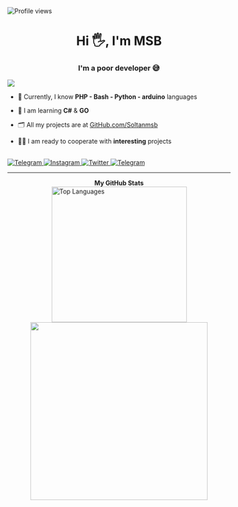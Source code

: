 ![Profile views](https://gpvc.arturio.dev/Soltanmsb)
<h1 align="center">Hi 🖐, I'm MSB</h1>
<h3 align="center">I'm a poor developer 😅</h3>


<a href="https://github.com/soltanmsb">
  <img src="https://readme-typing-svg.demolab.com/?font=Fira+Code&pause=1000&color=ffffff&background=FF52BC00&width=610&lines=Please%20follow%20my%20page.">
</a>

- 💪 Currently, I know **PHP - Bash - Python - arduino** languages

- 🌱 I am learning **C#** & **GO**

- 🗂 All my projects are at <a href="https://githubub.com/Soltanmsb">GitHub.com/Soltanmsb</a>

- 👨‍💻 I am ready to cooperate with **interesting** projects
<br>
<a href="http://t.me/source_killer">
 <img alt="Telegram" src="https://img.shields.io/badge/Telegram-2CA5E0?style=for-the-badge&logo=telegram&logoColor=white" />
</a>
<a href="https://instagram.com/soltanmsb">
 <img alt="Instagram" src="https://img.shields.io/badge/Instagram-%23E4405F.svg?style=for-the-badge&logo=Instagram&logoColor=white" />
</a>
<a href="https://instagram.com/soltanmsb">
 <img alt="Twitter" src="https://img.shields.io/badge/Twitter-0084e0.svg?style=for-the-badge&logo=Twitter&logoColor=white" />
</a>
<a href="mailto:Soltanmsb@gmail.com">
 <img alt="Telegram" src="https://img.shields.io/badge/Gmail-ff0000?style=for-the-badge&logo=Gmail&logoColor=white" />
</a>

 <hr>
<center>
 <td>
  <b>My GitHub Stats</b><br>
  <a href="https://github.com/Soltanmsb" align="left">
   <img width="305px" src="https://github-readme-stats.vercel.app/api/top-langs/?username=Soltanmsb&langs_count=10&theme=react&text_color=ffffff&icon_color=0891b2&hide_border=true&locale=en&custom_title=Top%20%Languages" alt="Top Languages" /></a>
 </td>
 <td>
  <a href="https://github.com/Soltanmsb">
    <img width="400px" align="center" src="https://github-readme-stats.vercel.app/api?username=Soltanmsb&show_icons=true&theme=react&hide_border=true" />         
  </a>
 </td>
</center>  
